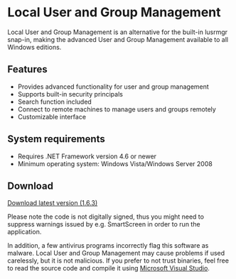 # Local User and Group Management
Local User and Group Management is an alternative for the built-in lusrmgr snap-in, making the advanced User and Group Management available to all Windows editions.
## Features
- Provides advanced functionality for user and group management
- Supports built-in security principals
- Search function included
- Connect to remote machines to manage users and groups remotely
- Customizable interface
## System requirements
- Requires .NET Framework version 4.6 or newer
- Minimum operating system: Windows Vista/Windows Server 2008
## Download
[Download latest version (1.6.3)](https://github.com/proviq/lusrmgr/releases/download/1.6.3/lusrmgr.exe)

Please note the code is not digitally signed, thus you might need to suppress warnings issued by e.g. SmartScreen in order to run the application.

In addition, a few antivirus programs incorrectly flag this software as malware. Local User and Group Management may cause problems if used carelessly, but it is not malicious. If you prefer to not trust binaries, feel free to read the source code and compile it using [Microsoft Visual Studio](https://visualstudio.com).
